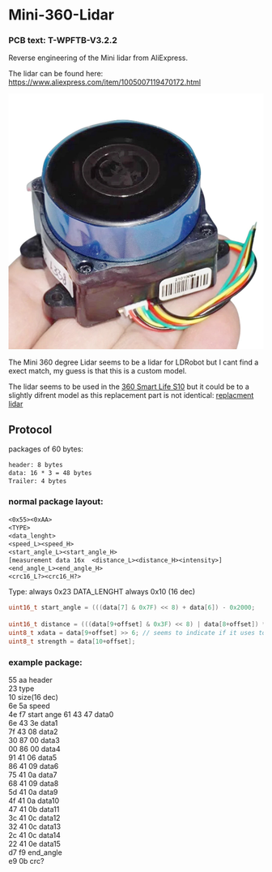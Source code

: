 # Mini-360-Lidar 
### PCB text: T-WPFTB-V3.2.2

Reverse engineering of the Mini lidar from AliExpress.

The lidar can be found here: https://www.aliexpress.com/item/1005007119470172.html

![LiDAR](doc/LiDAR.jpg)

The Mini 360 degree Lidar seems to be a lidar for LDRobot but I cant find a exect match, my guess is that this is a custom model.

The lidar seems to be used in the [360 Smart Life S10](https://smart.360.com/robot/s10.html) but it could be to a slightly difrent model as this replacement part is not identical: [replacment lidar](https://www.ep-mediastore-ab.de/360-s10-mini-lds-lidar-sensor-ld06-p-62332.html)

## Protocol
packages of 60 bytes:  
```
header: 8 bytes
data: 16 * 3 = 48 bytes
Trailer: 4 bytes
```
### normal package layout:   

```
<0x55><0xAA>  
<TYPE>  
<data_lenght>  
<speed_L><speed_H>  
<start_angle_L><start_angle_H>  
[measurement data 16x  <distance_L><distance_H><intensity>]  
<end_angle_L><end_angle_H>  
<crc16_L?><crc16_H?>  
```

Type: always 0x23
DATA_LENGHT always 0x10 (16 dec)  

``` c++
uint16_t start_angle = (((data[7] & 0x7F) << 8) + data[6]) - 0x2000;  

uint16_t distance = (((data[9+offset] & 0x3F) << 8) | data[8+offset]) * 0.1; // mm  
uint8_t xdata = data[9+offset] >> 6; // seems to indicate if it uses tof or triangelation but im not sure.... (changes from 1 to 0 at a distance of XXmm)  
uint8_t strength = data[10+offset];  
```

### example package:  
55 aa header  
23  type  
10 size(16 dec)  
6e 5a speed  
4e f7 start ange
61 43 47 data0  
6e 43 3e data1  
7f 43 08 data2  
30 87 00 data3  
00 86 00 data4  
91 41 06 data5  
86 41 09 data6  
75 41 0a data7  
68 41 09 data8  
5d 41 0a data9  
4f 41 0a data10  
47 41 0b data11  
3c 41 0c data12  
32 41 0c data13  
2c 41 0c data14  
22 41 0e data15  
d7 f9 end_angle  
e9 0b crc?  
